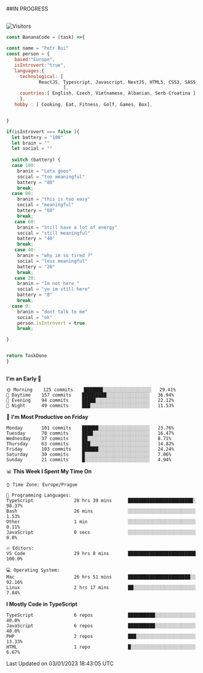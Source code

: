 ##IN PROGRESS
##
![Visitors](https://komarev.com/ghpvc/?username=petrbui&style=for-the-badge&label=Visitors+👀)
```Javascript
const BananaCode = (task) =>{

const name = "Petr Bui"
const person = {
   based:"Europe",
   isIntrovert:"true",
   languages:{
     technological: [ 
            ReactJS, Typescript, Javascript, NextJS, HTML5, CSS3, SASS, Redux, Node, Storybook, Styled-Component
                     ],
     countries:[ English, Czech, Vietnamese, Albanian, Serb-Croatina ]
     },
   hobby : [ Cooking, Eat, Fitness, Golf, Games, Box],


}

if(isIntrovert === false ){
  let battery = "100"
  let brain = ""
  let social = ""
  
  switch (battery) {
  case 100:
    branin = "Lets gooo"
    social = "too meaningful"
    battery = "80"
    break;
  case 80:
    branin = "this is too easy"
    social = "meaningful"
    battery = "60"
    break;
   case 60:
    branin = "Still have a lot of energy"
    social = "still meaningful"
    battery = "40"
    break;
   case 40:
    branin = "why im so tired ?"
    social = "less meaningful"
    battery = "20"
    break;
   case 20:
    branin = "Im not here "
    social = "ye im still here"
    battery = "0"
    break;
  case 0:
    branin = "dont talk to me"
    social = "ok"
    person.isIntrovert = true
    break;

}


return TaskDone
}
```



##
<!--
[![My GitHub stats](https://github-readme-stats.vercel.app/api?username=petrbui&theme=github_dark)](https://github.com/anuraghazra/github-readme-stats)

[![My wakatime stats](https://github-readme-stats.vercel.app/api/wakatime?username=petrbui&theme=github_dark)](https://github.com/anuraghazra/github-readme-stats)
-->
<!--START_SECTION:waka-->
**I'm an Early 🐤** 

```text
🌞 Morning    125 commits    ███████░░░░░░░░░░░░░░░░░░   29.41% 
🌆 Daytime    157 commits    █████████░░░░░░░░░░░░░░░░   36.94% 
🌃 Evening    94 commits     █████░░░░░░░░░░░░░░░░░░░░   22.12% 
🌙 Night      49 commits     ███░░░░░░░░░░░░░░░░░░░░░░   11.53%

```
📅 **I'm Most Productive on Friday** 

```text
Monday       101 commits    ██████░░░░░░░░░░░░░░░░░░░   23.76% 
Tuesday      70 commits     ████░░░░░░░░░░░░░░░░░░░░░   16.47% 
Wednesday    37 commits     ██░░░░░░░░░░░░░░░░░░░░░░░   8.71% 
Thursday     63 commits     ███░░░░░░░░░░░░░░░░░░░░░░   14.82% 
Friday       103 commits    ██████░░░░░░░░░░░░░░░░░░░   24.24% 
Saturday     30 commits     █░░░░░░░░░░░░░░░░░░░░░░░░   7.06% 
Sunday       21 commits     █░░░░░░░░░░░░░░░░░░░░░░░░   4.94%

```


📊 **This Week I Spent My Time On** 

```text
⌚︎ Time Zone: Europe/Prague

💬 Programming Languages: 
TypeScript               28 hrs 39 mins      ████████████████████████░   98.37% 
Bash                     26 mins             ░░░░░░░░░░░░░░░░░░░░░░░░░   1.53% 
Other                    1 min               ░░░░░░░░░░░░░░░░░░░░░░░░░   0.11% 
JavaScript               0 secs              ░░░░░░░░░░░░░░░░░░░░░░░░░   0.0%

🔥 Editors: 
VS Code                  29 hrs 8 mins       █████████████████████████   100.0%

💻 Operating System: 
Mac                      26 hrs 51 mins      ███████████████████████░░   92.16% 
Linux                    2 hrs 17 mins       ██░░░░░░░░░░░░░░░░░░░░░░░   7.84%

```

**I Mostly Code in TypeScript** 

```text
TypeScript               6 repos             ██████████░░░░░░░░░░░░░░░   40.0% 
JavaScript               6 repos             ██████████░░░░░░░░░░░░░░░   40.0% 
PHP                      2 repos             ███░░░░░░░░░░░░░░░░░░░░░░   13.33% 
HTML                     1 repo              █░░░░░░░░░░░░░░░░░░░░░░░░   6.67%

```



 Last Updated on 03/01/2023 18:43:05 UTC
<!--END_SECTION:waka-->
